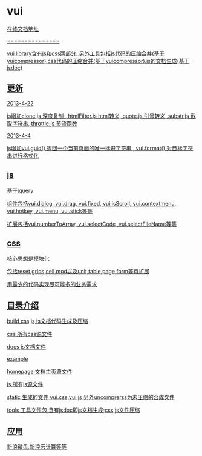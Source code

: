 <h1>vui</h1>
<p><a href="http://putaoshu.github.com/vui/" target="_blank">在线文档地址</p>
<p>===============</p>
<p>vui library含有js和css两部分. 另外工具包括js代码的压缩合并(基于yuicompressor),css代码的压缩合并(基于yuicompressor),js的文档生成(基于jsdoc)</p>

<h2>更新</h2>
<p>2013-4-22</p>
<p>js增加clone.js 深度复制 , htmlFilter.js html转义, quote.js 引号转义, substr.js 截取字符串, throttle.js 节流函数 </p>

<p>2013-4-4</p>
<p>js增加vui.guid() 返回一个当前页面的唯一标识字符串 , vui.format() 对目标字符串进行格式化</p>

<h2>js</h2>
<p>基于jquery</p>
<p>组件包括vui.dialog, vui.drag, vui.fixed, vui.isScroll, vui.contextmenu, vui.hotkey, vui.menu, vui.stick等等</p>
<p>扩展包括vui.numberToArray, vui.selectCode, vui.selectFileName等等</p>

<h2>css</h2>
<p>核心思想是模块化</p>
<p>包括reset,grids,cell,mod以及unit,table,page,form等待扩展</p>
<p>用最少的代码实现尽可能多的业务需求</p>

<h2>目录介绍</h2>
<p>build css,js,js文档代码生成及压缩</p>
<p>css 所有css源文件</p>
<p>docs js文档文件</p>
<p>example </p>
<p>homepage 文档主页源文件</p>
<p>js 所有js源文件</p>
<p>static 生成的文件 vui.css,vui.js 另外uncomprerss为未压缩的合成文件</p>
<p>tools 工具文件包,含有jsdoc即js文档生成;css,js文件压缩</p>

<h2>应用</h2>
<p>新浪微盘,新浪云计算等等</p>
